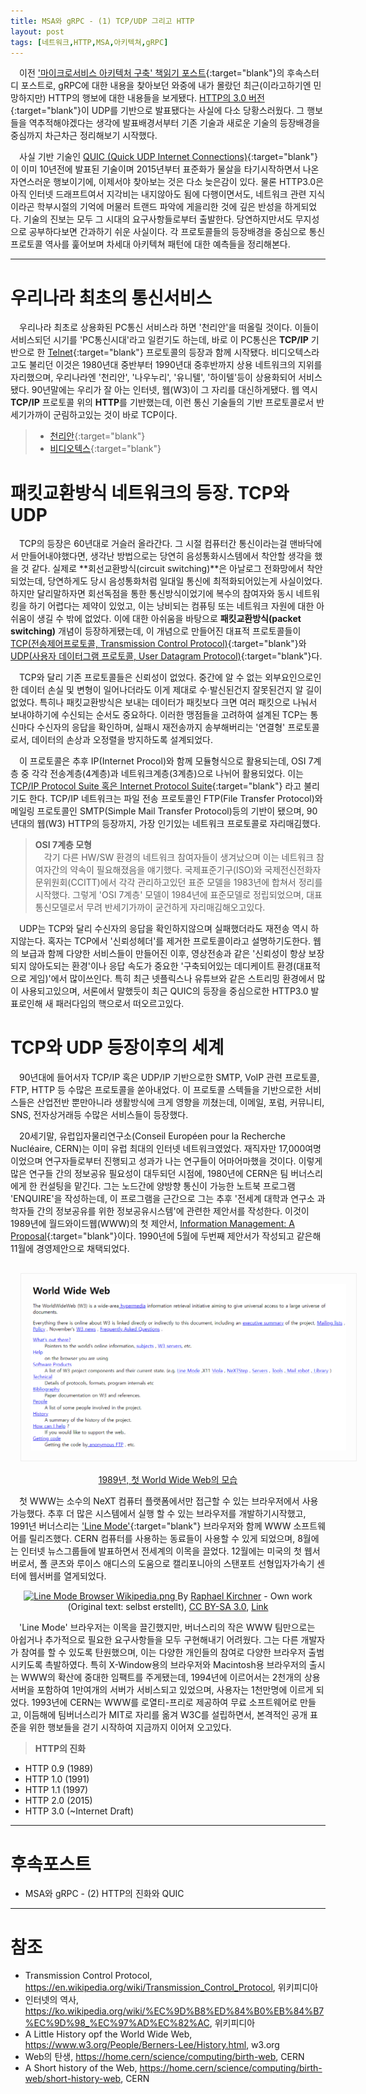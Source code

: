```yaml
---
title: MSA와 gRPC - (1) TCP/UDP 그리고 HTTP
layout: post
tags: [네트워크,HTTP,MSA,아키텍쳐,gRPC]
---
```

　이전 ['마이크로서비스 아키텍처 구축' 책읽기 포스트]({{site.url}}/2022/01/26/Building-Microservices/){:target="blank"}의 후속스터디 포스트로, gRPC에 대한 내용을 찾아보던 와중에 내가 몰랐던 최근(이라고하기엔 민망하지만) HTTP의 행보에 대한 내용들을 보게됐다. [HTTP의 3.0 버전](https://datatracker.ietf.org/doc/html/draft-ietf-quic-http-17){:target="blank"}이 UDP를 기반으로 발표됐다는 사실에 다소 당황스러웠다. 그 행보들을 역추적해야겠다는 생각에 발표배경서부터 기존 기술과 새로운 기술의 등장배경을 중심까지 차근차근 정리해보기 시작했다.<!--more-->

　사실 기반 기술인 [QUIC (Quick UDP Internet Connections)](https://docs.google.com/document/d/1WJvyZflAO2pq77yOLbp9NsGjC1CHetAXV8I0fQe-B_U/edit){:target="blank"}이 이미 10년전에 발표된 기술이며 2015년부터 표준화가 물살을 타기시작하면서 나온 자연스러운 행보이기에, 이제서야 찾아보는 것은 다소 늦은감이 있다. 물론 HTTP3.0은 아직 인터넷 드래프트여서 지각비는 내지않아도 됨에 다행이면서도, 네트워크 관련 지식이라곤 학부시절의 기억에 머물러 트랜드 파악에 게을리한 것에 깊은 반성을 하게되었다. 기술의 진보는 모두 그 시대의 요구사항들로부터 출발한다. 당연하지만서도 무지성으로 공부하다보면 간과하기 쉬운 사실이다. 각 프로토콜들의 등장배경을 중심으로 통신프로토콜 역사를 훑어보며 차세대 아키텍쳐 패턴에 대한 예측들을 정리해본다.

<hr/>

# 우리나라 최초의 통신서비스
　우리나라 최초로 상용화된 PC통신 서비스라 하면 '천리안'을 떠올릴 것이다. 이들이 서비스되던 시기를 'PC통신시대'라고 일컫기도 하는데, 바로 이 PC통신은 **TCP/IP** 기반으로 한 [Telnet](https://datatracker.ietf.org/doc/html/rfc854){:target="blank"} 프로토콜의 등장과 함께 시작됐다. 비디오텍스라고도 불리던 이것은 1980년대 중반부터 1990년대 중후반까지 상용 네트워크의 지위를 자리했으며, 우리나라엔 '천리안', '나우누리', '유니텔', '하이텔'등이 상용화되어 서비스됐다. 90년말에는 우리가 잘 아는 인터넷, 웹(W3)이 그 자리를 대신하게됐다. 웹 역시 **TCP/IP** 프로토콜 위의 **HTTP**를 기반했는데, 이런 통신 기술들의 기반 프로토콜로서 반세기가까이 군림하고있는 것이 바로 TCP이다.
> - [천리안](https://newslibrary.naver.com/viewer/index.naver?articleId=1985062400099211021&editNo=1&printCount=1&publishDate=1985-06-24&officeId=00009&pageNo=11&printNo=5940&publishType=00020){:target="blank"}
> - [비디오텍스](https://en.wikipedia.org/wiki/Videotex){:target="blank"}

# 패킷교환방식 네트워크의 등장. TCP와 UDP
　TCP의 등장은 60년대로 거슬러 올라간다. 그 시절 컴퓨터간 통신이라는걸 맨바닥에서 만들어내야했다면, 생각난 방법으로는 당연히 음성통화시스템에서 착안할 생각을 했을 것 같다. 실제로 **회선교환방식(circuit switching)**은 아날로그 전화망에서 착안되었는데, 당연하게도 당시 음성통화처럼 일대일 통신에 최적화되어있는게 사실이었다. 하지만 달리말하자면 회선독점을 통한 통신방식이었기에 복수의 참여자와 동시 네트워킹을 하기 어렵다는 제약이 있었고, 이는 낭비되는 컴퓨팅 또는 네트워크 자원에 대한 아쉬움이 생길 수 밖에 없었다. 이에 대한 아쉬움을 바탕으로 **패킷교환방식(packet switching)** 개념이 등장하게됐는데, 이 개념으로 만들어진 대표적 프로토콜들이 [TCP(전송제어프로토콜, Transmission Control Protocol)](https://datatracker.ietf.org/doc/html/rfc675){:target="blank"}와 [UDP(사용자 데이터그램 프로토콜, User Datagram Protocol)](https://datatracker.ietf.org/doc/html/rfc768){:target="blank"}다.

　TCP와 달리 기존 프로토콜들은 신뢰성이 없었다. 중간에 알 수 없는 외부요인으로인한 데이터 손실 및 변형이 일어나더라도 이게 제대로 수·발신된건지 잘못된건지 알 길이 없었다. 특히나 패킷교환방식은 보내는 데이터가 패킷보다 크면 여러 패킷으로 나눠서 보내야하기에 수신되는 순서도 중요하다. 이러한 맹점들을 고려하여 설계된 TCP는 통신마다 수신자의 응답을 확인하며, 실패시 재전송까지 송부해버리는 '연결형' 프로토콜로서, 데이터의 손상과 오정렬을 방지하도록 설계되었다.

　이 프로토콜은 추후 IP(Internet Procol)와 함께 모듈형식으로 활용되는데, OSI 7계층 중 각각 전송계층(4계층)과 네트워크계층(3계층)으로 나뉘어 활용되었다. 이는 [TCP/IP Protocol Suite 혹은 Internet Protocol Suite](https://en.wikipedia.org/wiki/Internet_protocol_suite){:target="blank"} 라고 불리기도 한다. TCP/IP 네트워크는 파일 전송 프로토콜인 FTP(File Transfer Protocol)와 메일링 프로토콜인 SMTP(Simple Mail Transfer Protocol)등의 기반이 됐으며, 90년대의 웹(W3) HTTP의 등장까지, 가장 인기있는 네트워크 프로토콜로 자리매김했다.

> **OSI 7계층 모형**<br/>
　각기 다른 HW/SW 환경의 네트워크 참여자들이 생겨났으며 이는 네트워크 참여자간의 약속이 필요해졌음을 얘기했다. 국제표준기구(ISO)와 국제전신전화자문위원회(CCITT)에서 각각 관리하고있던 표준 모델을 1983년에 합쳐서 정리를 시작했다. 그렇게 'OSI 7계층' 모델이 1984년에 표준모델로 정립되었으며, 대표 통신모델로서 무려 반세기가까이 굳건하게 자리매김해오고있다.

　UDP는 TCP와 달리 수신자의 응답을 확인하지않으며 실패했더라도 재전송 역시 하지않는다. 혹자는 TCP에서 '신뢰성헤더'를 제거한 프로토콜이라고 설명하기도한다. 웹의 보급과 함께 다양한 서비스들이 만들어진 이후, 영상전송과 같은 '신뢰성이 항상 보장되지 않아도되는 환경'이나 응답 속도가 중요한 '구축되어있는 데디케이트 환경(대표적으로 게임)'에서 많이쓰인다. 특히 최근 넷플릭스나 유튜브와 같은 스트리밍 환경에서 많이 사용되고있으며, 서론에서 말했듯이 최근 QUIC의 등장을 중심으로한 HTTP3.0 발표로인해 새 패러다임의 핵으로서 떠오르고있다.

# TCP와 UDP 등장이후의 세계
　90년대에 들어서자 TCP/IP 혹은 UDP/IP 기반으로한 SMTP, VoIP 관련 프로토콜, FTP, HTTP 등 수많은 프로토콜을 쏟아내었다. 이 프로토콜 스텍들을 기반으로한 서비스들은 산업전반 뿐만아니라 생활방식에 크게 영향을 끼쳤는데, 이메일, 포럼, 커뮤니티, SNS, 전자상거래등 수많은 서비스들이 등장했다.

　20세기말, 유럽입자물리연구소(Conseil Européen pour la Recherche Nucléaire, CERN)는 이미 유럽 최대의 인터넷 네트워크였었다. 재직자만 17,000여명이었으며 연구자들로부터 진행되고 성과가 나는 연구들이 어마어마했을 것이다. 이렇게 많은 연구들 간의 정보공유 필요성이 대두되던 시점에, 1980년에 CERN은 팀 버너스리에게 한 컨설팅을 맡긴다. 그는 노드간에 양방향 통신이 가능한 노트북 프로그램 'ENQUIRE'을 작성하는데, 이 프로그램을 근간으로 그는 추후 '전세계 대학과 연구소 과학자들 간의 정보공유를 위한 정보공유시스템'에 관련한 제안서를 작성한다. 이것이 1989년에 월드와이드웹(WWW)의 첫 제안서, [Information Management: A Proposal](https://www.w3.org/History/1989/proposal.html){:target="blank"}이다. 1990년에 5월에 두번째 제안서가 작성되고 같은해 11월에 경영제안으로 채택되었다.

<p align="center" style="color:gray">
  <img src="/public/img/msa-and-grpc-1-0.PNG" style="border:1px solid #eeeeee;padding: 1rem;margin:1rem;">
  <a href="http://info.cern.ch/hypertext/WWW/TheProject.html" target="blank">1989년, 첫 World Wide Web의 모습</a>
</p>

　첫 WWW는 소수의 NeXT 컴퓨터 플랫폼에서만 접근할 수 있는 브라우저에서 사용가능했다. 추후 더 많은 시스템에서 실행 할 수 있는 브라우저를 개발하기시작했고, 1991년 버너스리는 ['Line Mode']("https://en.wikipedia.org/wiki/Line_Mode_Browser"){:target="blank"} 브라우저와 함께 WWW 소프트웨어를 릴리즈했다. CERN 컴퓨터를 사용하는 동료들이 사용할 수 있게 되었으며, 8월에는 인터넷 뉴스그룹들에 발표하면서 전세계의 이목을 끌었다. 12월에는 미국의 첫 웹서버로서, 폴 쿤츠와 루이스 애디스의 도움으로 캘리포니아의 스탠포트 선형입자가속기 센터에 웹서버를 열게되었다.

<p align="center">
    <a href="https://commons.wikimedia.org/wiki/File:Line_Mode_Browser_Wikipedia.png#/media/File:Line_Mode_Browser_Wikipedia.png">
        <img src="https://upload.wikimedia.org/wikipedia/commons/6/6b/Line_Mode_Browser_Wikipedia.png" alt="Line Mode Browser Wikipedia.png">
    </a>
    By <a href="https://de.wikipedia.org/wiki/Benutzer:Raphael_Kirchner" class="extiw" title="de:Benutzer:Raphael Kirchner">Raphael Kirchner</a> - <span class="int-own-work" lang="en">Own work</span> (<span lang="en" dir="ltr">Original text: selbst erstellt</span>), <a href="https://creativecommons.org/licenses/by-sa/3.0" title="Creative Commons Attribution-Share Alike 3.0">CC BY-SA 3.0</a>, <a href="https://commons.wikimedia.org/w/index.php?curid=10955544">Link
    </a>
</p>

　'Line Mode' 브라우저는 이목을 끌긴했지만, 버너스리의 작은 WWW 팀만으로는 아쉽거나 추가적으로 필요한 요구사항들을 모두 구현해내기 어려웠다. 그는 다른 개발자가 참여를 할 수 있도록 탄원했으며, 이는 다양한 개인들의 참여로 다양한 브라우저 출범시키도록 촉발하였다. 특히 X-Window용의 브라우저와 Macintosh용 브라우저의 출시는 WWW의 확산에 중대한 임팩트를 주게됐는데, 1994년에 이르어서는 2천개의 상용서버을 포함하여 1만여개의 서버가 서비스되고 있었으며, 사용자는 1천만명에 이르게 되었다. 1993년에 CERN는 WWW를 로열티-프리로 제공하여 무료 소프트웨어로 만들고, 이듬해에 팀버너스리가 MIT로 자리를 옮겨 W3C를 설립하면서, 본격적인 공개 표준을 위한 행보들을 걷기 시작하여 지금까지 이어져 오고있다.


>**HTTP의 진화**<br/>
- HTTP 0.9 (1989)
- HTTP 1.0 (1991)
- HTTP 1.1 (1997)
- HTTP 2.0 (2015)
- HTTP 3.0 (~Internet Draft)
<hr/>

# 후속포스트
- MSA와 gRPC - (2) HTTP의 진화와 QUIC

<hr/>

# 참조
* Transmission Control Protocol, https://en.wikipedia.org/wiki/Transmission_Control_Protocol, 위키피디아
* 인터넷의 역사, https://ko.wikipedia.org/wiki/%EC%9D%B8%ED%84%B0%EB%84%B7%EC%9D%98_%EC%97%AD%EC%82%AC, 위키피디아
* A Little History opf the World Wide Web, https://www.w3.org/People/Berners-Lee/History.html, w3.org
* Web의 탄생, https://home.cern/science/computing/birth-web, CERN
* A Short history of the Web, https://home.cern/science/computing/birth-web/short-history-web, CERN